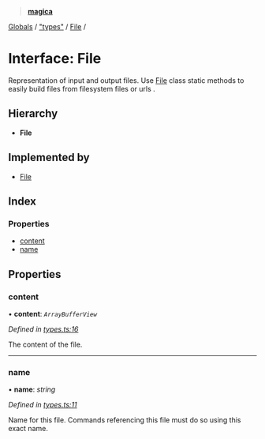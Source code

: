 > **[magica](../README.md)**

[Globals](../README.md) / ["types"](../modules/_types_.md) / [File](_types_.file.md) /

# Interface: File

Representation of input and output files. Use [File](_types_.file.md) class static methods to easily build files from
filesystem files or urls .

## Hierarchy

* **File**

## Implemented by

* [File](../classes/_file_file_.file.md)

## Index

### Properties

* [content](_types_.file.md#content)
* [name](_types_.file.md#name)

## Properties

###  content

• **content**: *`ArrayBufferView`*

*Defined in [types.ts:16](https://github.com/cancerberoSgx/magica/blob/1a62845/src/types.ts#L16)*

The content of the file.

___

###  name

• **name**: *string*

*Defined in [types.ts:11](https://github.com/cancerberoSgx/magica/blob/1a62845/src/types.ts#L11)*

Name for this file. Commands referencing this file must do so using this exact name.